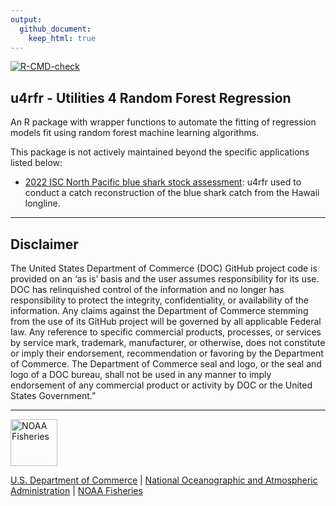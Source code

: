 ```yaml
---
output:
  github_document:
    keep_html: true
---
```


<!-- README.md is generated from README.Rmd. Please edit that file -->

<!-- badges: start -->
[![R-CMD-check](https://github.com/N-DucharmeBarth-NOAA/u4rrf/workflows/R-CMD-check/badge.svg)](https://github.com/N-DucharmeBarth-NOAA/u4rrf/actions/workflows/R-CMD-check.yaml)
<!-- badges: end -->

## u4rfr - Utilities 4 Random Forest Regression

An R package with wrapper functions to automate the fitting of regression models fit using random forest machine learning algorithms.

This package is not actively maintained beyond the specific applications listed below:

- [2022 ISC North Pacific blue shark stock assessment](https://github.com/N-DucharmeBarth-NOAA/2022_BSH): u4rfr used to conduct a catch reconstruction of the blue shark catch from the Hawaii longline.



<!-- Do not edit below. This adds the Disclaimer and NMFS footer. -->

****

## Disclaimer

The United States Department of Commerce (DOC) GitHub project code is provided on an ‘as is’ basis and the user assumes responsibility for its use. 
DOC has relinquished control of the information and no longer has responsibility to protect the integrity, confidentiality, or availability of the 
information. Any claims against the Department of Commerce stemming from the use of its GitHub project will be governed by all applicable Federal law. 
Any reference to specific commercial products, processes, or services by service mark, trademark, manufacturer, or otherwise, does not constitute or 
imply their endorsement, recommendation or favoring by the Department of Commerce. The Department of Commerce seal and logo, or the seal and logo of a 
DOC bureau, shall not be used in any manner to imply endorsement of any commercial product or activity by DOC or the United States Government.”

****

<img src="https://raw.githubusercontent.com/nmfs-general-modeling-tools/nmfspalette/main/man/figures/noaa-fisheries-rgb-2line-horizontal-small.png" height="75" alt="NOAA Fisheries"> 

[U.S. Department of Commerce](https://www.commerce.gov/) | [National Oceanographic and Atmospheric Administration](https://www.noaa.gov) | [NOAA Fisheries](https://www.fisheries.noaa.gov/)


